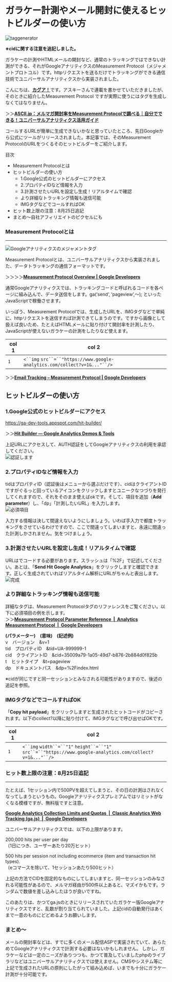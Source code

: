 ガラケー計測やメール開封に使えるヒットビルダーの使い方    
=====================================


![taggenerator](http://www.kagua.biz/wp-content/uploads/2015/08/taggenerator2.jpg)

**※cidに関する注意を追記しました。**

ガラケーの計測やHTMLメールの開封など、通常のトラッキングではできない計測ができる、それがGoogleアナリティクスのMeasurement Protocol（メジャメントプロトコル）です。httpリクエストを送るだけでトラッキングができる通信技術でユニバーサルアナリティクスから実装されました。

こんにちは、[**カグア！**](https://www.facebook.com/kagua)です。アスキーさんで連載を書かせていただきましたが、そのときに紹介したMeasurement Protocol ですが実際に使うにはタグを生成しなくてはなりません。

＞＞[**ASCII.jp：メルマガ開封率をMeasurement Protocolで調べる｜自分でできる！ユニバーサルアナリティクス活用ガイド**](http://ascii.jp/elem/000/001/026/1026730/)

コールするURLが簡単に生成できないかなと思っていたところ、先日Googleから公式にツールがリリースされました。本記事では、そのMeasurement ProtocolのURLをつくるそのヒットビルダーをご紹介します。

目次
  * Measurement Protocolとは
  * ヒットビルダーの使い方
      * 1.Google公式のヒットビルダーにアクセス
      * 2.プロパティIDなど情報を入力
      * 3.計測させたいURLを設定し生成！リアルタイムで確認
      * より詳細なトラッキング情報も送信可能
      * IMGタグなどでコールすればOK
  * ヒット数上限の注意：8月25日追記
  * まとめ～自社アフィリエイトのピクセルにも

### Measurement Protocolとは
-------------------------------------------------------------

![Googleアナリティクスのメジャメントタグ](http://www.kagua.biz/wp-content/uploads/2015/08/Googleアナリティクスのメジャメントタグ.jpg)

Measurement Protocolとは、ユニバーサルアナリティクスから実装されました、データトラッキングの通信フォーマットです。

＞＞＞＞[**Measurement Protocol Overview&nbsp;| Google Developers**](https://developers.google.com/analytics/devguides/collection/protocol/v1/?hl=ja)

通常Googleアナリティクスでは、トラッキングコードと呼ばれるコードを各ページに組み込んで、データ送信をします。ga(‘send’, ‘pageview’,～); といったJavaScriptで稼働させます。

いっぽう、Measurement Protocolでは、生成したURLを、IMGタグなどで単純に、httpリクエストを送信すれば計測できてしまうのです。ですから画像として扱えば良いため、たとえばHTMLメールに貼り付けて開封率を計測したり、JavaScriptが使えないガラケーの計測をしたりなど使えます。


  col 1 | col 2                                                                    
  ----- | -------------------------------------------------------------------------
  `1`   | `<``img` `src``=``"https://www.google-analytics.com/collect?v=1&..."``/>`


＞＞[**Email Tracking – Measurement Protocol |&nbsp;Google Developers**](https://developers.google.com/analytics/devguides/collection/protocol/v1/email?hl=ja)

<span id="i">ヒットビルダーの使い方</span>
-------------------------------

### <span id="1Google">1.Google公式のヒットビルダーにアクセス</span>

https://ga-dev-tools.appspot.com/hit-builder/

＞＞[**Hit Builder — Google Analytics Demos & Tools**](https://ga-dev-tools.appspot.com/hit-builder/)

上記URLにアクセスして、AUTH認証をしてGoogleアナリティクスの利用を承認してください。  
![認証します](http://www.kagua.biz/wp-content/uploads/2015/08/認証します.jpg)

### <span id="2ID">2.プロパティIDなど情報を入力</span>

tidはプロパティID（認証後はメニューから選ぶだけです）、cidはクライアントIDですがぐるっと回っているアイコンをクリックしますとユニークなつづりを発行してくれますので、それをそのまま使えばokです。そして、項目を追加（**Add parameter**）し、「dp」「計測したいURL」を入力します。  
![必須項目](http://www.kagua.biz/wp-content/uploads/2015/08/必須項目.jpg)

入力する情報は決して間違えないようにしましょう。いわば手入力で都度トラッキングをさせているわけですので、ここで間違ってしまいますと、永遠に間違った計測しかされません。気をつけましょう。

### 3.計測させたいURLを設定し生成！リアルタイムで確認

URLはでコードする必要があります。スラッシュは「%2F」で記述してください。あとは、「**Send Hit Google Analytics**」をクリックしますと確認できます。正しく生成されていればリアルタイム解析にURLがちゃんと表出します。  
![完成](http://www.kagua.biz/wp-content/uploads/2015/08/完成.jpg)

### より詳細なトラッキング情報も送信可能

詳細なタグは、Measurement Protocolタグのリファレンスをご覧ください。以下に必須項目の例を示します。  
＞＞[**Measurement Protocol Parameter Reference &nbsp;|&nbsp; Analytics Measurement Protocol &nbsp;|&nbsp; Google Developers**](https://developers.google.com/analytics/devguides/collection/protocol/v1/parameters#cid)

**(パラメーター)　(意味)　(記述例)**  
v　バージョン　&v=1  
tid　プロパティID　&tid=UA-999999-1  
cid　クライアントID　&cid=35009a79-1a05-49d7-b876-2b884d0f825b  
t　ヒットタイプ　&t=pageview  
dp　ドキュメントパス　&dp=%2Findex.html

※cidが同じですと同一セッションとみなされる可能性がありますので、後述の追記を参照。

### <span id="IMGOK">IMGタグなどでコールすればOK</span>

「**Copy hit payload**」をクリックしますと生成されたヒットコードがコピーされます。以下のcollect?以降に貼り付けて、IMGタグなどで呼び出せばOKです。


  col 1 | col 2                                                                                                     
  ----- | ----------------------------------------------------------------------------------------------------------
  `1`   | `<``img` `width``=``"1"` `height``=``"1"` `src``=``"https://www.google-analytics.com/collect?v=1&..."``/>`

### ヒット数上限の注意：8月25日追記
---------------------------------------
たとえば、1セッション内で500PVを超えてしまうと、その日の計測はされなくなってしまうというもの。Googleアナリティクスプレミアムではリミットがなくなる模様ですが、無料版ですと注意。

[**Google Analytics Collection Limits and Quotas &nbsp;|&nbsp; Classic Analytics Web Tracking (ga.js) &nbsp;|&nbsp; Google Developers**](https://developers.google.com/analytics/devguides/collection/gajs/limits-quotas)

ユニバーサルアナリティクスでは、以下の上限があります。

200,000 hits per user per day  
（1日につき、ユーザーあたり20万ヒット）

500 hits per session not including ecommerce (item and transaction hit types).  
（eコマースを除いて、1セッションあたり500ヒット）

上記の方法でCIDを固定的なものにしてしまいますと、同一セッションのみなされる可能性があるので、メルマガ経由が500件以上あると、マズイかもです。ランダムで数値を差し込みしたほうが良いですね。

このあたりは、かつてga.jsのときにリリースされていたガラケー版Googleアナリティクスですと、乱数が割り当てられていました。上記cidの自動発行はあくまで一意のものにどどめるようお願いします。

### まとめ～

メールの開封率などは、すでに多くのメール配信ASPで実装されていて、あらためてGoogleアナリティクスで計測する必要はないかもしれません。
しかし、ガラケーなどは一定のニーズがありつつも、かつて普及していましたphpのライブラリなどはユニバーサルアナリティクスでは使えません。CMSやシステム等に上記で生成されたURLの原則にしたがって組み込めば、いまでも十分にガラケー計測が十分可能です。


